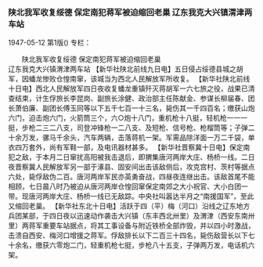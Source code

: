 ### 陕北我军收复绥德  保定南犯蒋军被迫缩回老巢  辽东我克大兴镇渭津两车站

1947-05-12
第1版()
专栏：

　　陕北我军收复绥德
    保定南犯蒋军被迫缩回老巢     
    辽东我克大兴镇渭津两车站
    【新华社陕北前线九日电】五日侵占绥德县城之胡军，因蟠龙惨败仓惶南窜，该城当为西北人民解放军所收复。
    【新华社陕北前线十日电】西北人民解放军四日夜收复蟠龙重镇歼灭蒋胡军一六七旅之役，战果已清查结束，计生俘旅长李昆岗、副旅长涂健、政治部主任陈献金、参谋长柳届春、团长萧伯廉、副团长傅玉同等以下五千七百一十三名，毙伤其一千四百名；缴获山炮六门，迫击炮六门，火箭筒三个，六○炮十八门，重机枪十八挺，轻机枪一一一挺，步枪二三二八支，司登冲锋枪一二八支、及短枪、信号枪、枪榴筒等；子弹二十余万发，骡马千余头，汽车两辆，击落蒋机一架。军需品除洋面一万二千袋，单衣四万套外，尚有军鞋一部，及电讯器材甚多。
    【新华社晋察冀十日电】保定南犯之敌，于本月二日窜扰高阳被我击退后，即猬集唐河两岸大庄、杨桥一线。二日夜晋察冀人民解放军另一部于涿县、固安间出击该敌侧后，攻克宫村、茨村等据点六处，毙俘敌伪二百。唐河两岸军民亦英勇奋战，四昼夜连继出击。该敌首尾不能相顾，七日晨八时乃被迫从唐河两岸仓惶回窜保定南郊之大小祝官、大小白团一带。现唐河两岸大庄、杨桥一线已无敌踪。中央社叫嚣达半月之“南援国军”，至此又缩回老巢。
    【新华社东北十日电】活跃于四（平）梅（河口）沿线之辽东地方兵团某部，于四日夜以迅速动作袭击大兴镇（东丰西北卅里）及渭津（西安东南卅里）两蒋军重要车站据点，将其工事设备与附近铁桥全部炸毁，并以四小时激战，击溃自西安、梅河口增援之蒋军。俘敌排长以下二百三十四名，毙伤敌营长以下七十余名，缴获六零炮二门，轻重机枪七挺，步枪八十五支，子弹两万发，电话机六架。
